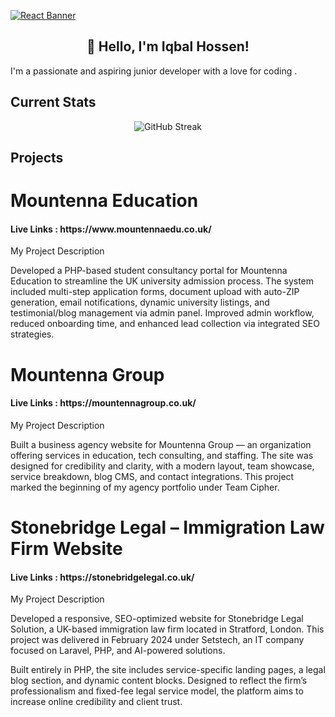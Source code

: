 [![React Banner](https://i.ibb.co/x2sSrJ1/React-Banner.png)](https://your-link-here.com)

<h2 align="center" >👋 Hello, I'm Iqbal Hossen!</h2>
I'm a passionate and aspiring junior developer with a love for coding .

<br>
<h2>Current Stats</h2>
<p align="center">
  <img src="https://github-readme-streak-stats.herokuapp.com?user=Iqbalhossen07&theme=prussian" alt="GitHub Streak" />
</p>

<h2>Projects</h2>

<h1> Mountenna Education </h1>

<h4>Live Links :  <span >https://www.mountennaedu.co.uk/<span></h4>


<p>My Project Description</p>


Developed a PHP-based student consultancy portal for Mountenna Education to streamline the UK university admission process. The system included multi-step application forms, document upload with auto-ZIP generation, email notifications, dynamic university listings, and testimonial/blog management via admin panel. Improved admin workflow, reduced onboarding time, and enhanced lead collection via integrated SEO strategies.



<h1> Mountenna Group </h1>

<h4>Live Links :  <span >https://mountennagroup.co.uk/<span></h4>


<p>My Project Description</p>

Built a business agency website for Mountenna Group — an organization offering services in education, tech consulting, and staffing. The site was designed for credibility and clarity, with a modern layout, team showcase, service breakdown, blog CMS, and contact integrations. This project marked the beginning of my agency portfolio under Team Cipher.


<h1> Stonebridge Legal – Immigration Law Firm Website </h1>

<h4>Live Links :  <span >https://stonebridgelegal.co.uk/<span></h4>


<p>My Project Description</p>


Developed a responsive, SEO-optimized website for Stonebridge Legal Solution, a UK-based immigration law firm located in Stratford, London. This project was delivered in February 2024 under Setstech, an IT company focused on Laravel, PHP, and AI-powered solutions.

Built entirely in PHP, the site includes service-specific landing pages, a legal blog section, and dynamic content blocks. Designed to reflect the firm’s professionalism and fixed-fee legal service model, the platform aims to increase online credibility and client trust.

